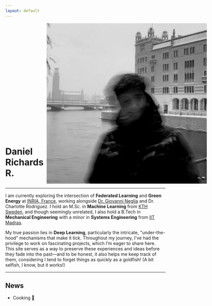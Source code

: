 ```yaml
---
layout: default
---
```

<div style="display: flex; justify-content: space-between; align-items: flex-end; width: 100%;">
  <h1 style="margin-bottom: 1rem;">Daniel Richards R.</h1>
  <img src="assets/profile.jpg" alt="profileimg" style="margin-left: 10px;">
</div>

---

I am currently exploring the intersection of **Federated Learning** and **Green Energy** at [INRIA, France](https://www.inria.fr/fr/centre-inria-universite-cote-azur), working alongside [Dr. Giovanni Neglia](http://www-sop.inria.fr/members/Giovanni.Neglia/) and Dr. Charlotte Rodriguez. I hold an M.Sc. in **Machine Learning** from [KTH Sweden](https://www.kth.se/), and though seemingly unrelated, I also hold a B.Tech in **Mechanical Engineering** with a minor in **Systems Engineering** from [IIT Madras](https://www.iitm.ac.in/).

My true passion lies in **Deep Learning**, particularly the intricate, "under-the-hood" mechanisms that make it tick. Throughout my journey, I've had the privilege to work on fascinating projects, which I’m eager to share here. This site serves as a way to preserve these experiences and ideas before they fade into the past—and to be honest, it also helps me keep track of them, considering I tend to forget things as quickly as a goldfish! (A bit selfish, I know, but it works!)

---

## News

- Cooking 🍳



